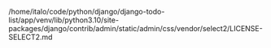 /home/italo/code/python/django/django-todo-list/app/venv/lib/python3.10/site-packages/django/contrib/admin/static/admin/css/vendor/select2/LICENSE-SELECT2.md